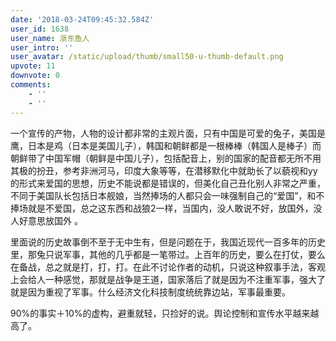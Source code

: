 ```yaml
---
date: '2018-03-24T09:45:32.584Z'
user_id: 1638
user_name: 浙东鱼人
user_intro: ''
user_avatar: /static/upload/thumb/small50-u-thumb-default.png
upvote: 11
downvote: 0
comments:
    - ''
    - ''
---
```


一个宣传的产物，人物的设计都非常的主观片面，只有中国是可爱的兔子，美国是鹰，日本是鸡（日本是美国儿子），韩国和朝鲜都是一根棒棒（韩国人是棒子）而朝鲜带了中国军帽（朝鲜是中国儿子），包括配音上，别的国家的配音都无所不用其极的扮丑，参考非洲河马，印度大象等等，在潜移默化中就助长了以藐视和yy的形式来爱国的思想，历史不能说都是错误的，但美化自己丑化别人非常之严重，不同于美国队长包括日本舰娘，当然捧场的人都只会一味强制自己的“爱国”，和不捧场就是不爱国，总之这东西和战狼2一样，当国内，没人敢说不好，放国外，没人好意思放国外 。

里面说的历史故事倒不至于无中生有，但是问题在于，我国近现代一百多年的历史里，那兔只说军事，其他的几乎都是一笔带过。上百年的历史，要么在打仗，要么在备战，总之就是打，打，打。在此不讨论作者的动机，只说这种叙事手法，客观上会给人一种感觉，那就是战争是王道，国家落后了就是因为不注重军事，强大了就是因为重视了军事。什么经济文化科技制度统统靠边站，军事最重要。

90%的事实＋10%的虚构，避重就轻，只捡好的说。舆论控制和宣传水平越来越高了。

